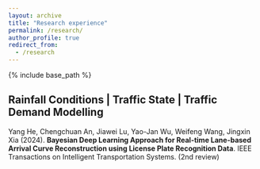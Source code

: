 ```yaml
---
layout: archive
title: "Research experience"
permalink: /research/
author_profile: true
redirect_from:
  - /research
---
```


{% include base_path %}


Rainfall Conditions | Traffic State | Traffic Demand Modelling
------

Yang He, Chengchuan An, Jiawei Lu, Yao-Jan Wu, Weifeng Wang, Jingxin Xia (2024). **Bayesian Deep Learning Approach for Real-time Lane-based Arrival Curve Reconstruction using License Plate Recognition Data**. IEEE Transactions on Intelligent Transportation Systems. (2nd review)
